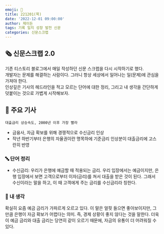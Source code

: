 ```yaml
---
emoji: 📰
title: 221201(목)
date: '2022-12-01 09:00:00'
author: 제이든
tags: 기록 일지 성장 발전 신문
categories: 신문스크랩
---
```


## 🗞️ 신문스크랩 2.0

기존 티스토리 블로그에서 매일 작성하던 신문 스크랩을 다시 시작하기로 했다.<br/>
개발자는 문제를 해결하는 사람이다. 그러니 항상 세상에서 일어나는 일(문제)에 관심을 가져야 한다.<br/>
인상깊은 기사의 헤드라인을 적고 모르는 단어에 대한 정리, 그리고 내 생각을 간단하게 덧붙이는 것으로 가볍게 시작해보자.

## 🌻 주요 기사

`대출금리 상승속도, 2000년 이후 가장 빨라`

- 금융사, 자금 확보를 위해 경쟁적으로 수신금리 인상
- 작년 하반기부터 은행의 자율권이란 명목하에 기준금리 인상분이 대출금리에 고스란히 반영

### 🔤 단어 정리

- 수신금리: 우리가 은행에 예금할 때 적용되는 금리. 우리 입장에서는 예금이지만, 은행 입장에서 보면 고객으로부터 이자(금리)를 쳐서 대출을 받은 것이 된다. 그래서 수신이라는 말을 하고, 이 때 고객에게 주는 금리를 수신금리라 칭한다.

### 🤔 내 생각

확실히 요즘 예금 금리가 가파르게 오르고 있다. 이 말은 얼핏 들으면 좋아보이지만, 그만큼 은행이 자금 확보가 어렵다는 의미. 즉, 경제 상황이 좋지 않다는 것을 말한다.
더욱이 예금 금리와 대출 금리는 당연히 같이 오르기 때문에, 자금의 유통이 더 어려워질 수 있다.

```toc

```
